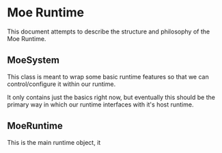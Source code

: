 # Moe Runtime

This document attempts to describe the structure and philosophy 
of the Moe Runtime. 

## MoeSystem

This class is meant to wrap some basic runtime features so that 
we can control/configure it within our runtime. 

It only contains just the basics right now, but eventually this 
should be the primary way in which our runtime interfaces with it's
host runtime.

## MoeRuntime

This is the main runtime object, it 